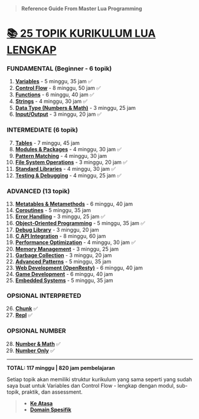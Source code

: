 > **Reference Guide From Master Lua Programming**

# **[📚 25 TOPIK KURIKULUM LUA LENGKAP][0]**

### **FUNDAMENTAL (Beginner - 6 topik)**

1. **[Variables][1]** - 5 minggu, 35 jam ✅
2. **[Control Flow][2]** - 8 minggu, 50 jam ✅
3. **[Functions][3]** - 6 minggu, 40 jam ✅
4. **[Strings][4]** - 4 minggu, 30 jam ✅
5. **[Data Type (Numbers & Math)][5]** - 3 minggu, 25 jam
6. **[Input/Output][6]** - 3 minggu, 20 jam ✅

### **INTERMEDIATE (6 topik)**

7. **[Tables][7]** - 7 minggu, 45 jam
8. **[Modules & Packages][8]** - 4 minggu, 30 jam ✅
9. **[Pattern Matching][9]** - 4 minggu, 30 jam
10. **[File System Operations][10]** - 3 minggu, 20 jam ✅
11. **[Standard Libraries][11]** - 4 minggu, 30 jam ✅
12. **[Testing & Debugging][12]** - 4 minggu, 25 jam ✅

### **ADVANCED (13 topik)**

13. **[Metatables & Metamethods][13]** - 6 minggu, 40 jam
14. **[Coroutines][14]** - 5 minggu, 35 jam
15. **[Error Handling][15]** - 3 minggu, 25 jam ✅
16. **[Object-Oriented Programming][16]** - 5 minggu, 35 jam ✅
17. **[Debug Library][17]** - 3 minggu, 20 jam
18. **[C API Integration][18]** - 8 minggu, 60 jam
19. **[Performance Optimization][19]** - 4 minggu, 30 jam ✅
20. **[Memory Management][20]** - 3 minggu, 25 jam
21. **[Garbage Collection][21]** - 3 minggu, 20 jam
22. **[Advanced Patterns][22]** - 5 minggu, 35 jam
23. **[Web Development (OpenResty)][23]** - 6 minggu, 40 jam
24. **[Game Development][24]** - 6 minggu, 40 jam
25. **[Embedded Systems][25]** - 5 minggu, 35 jam

### **OPSIONAL INTERPRETED**

26. **[Chunk][26]** ✅
27. **[Repl][27]** ✅

### **OPSIONAL NUMBER**

28. **[Number & Math][28]** ✅
29. **[Number Only][29]** ✅

---

**TOTAL: 117 minggu | 820 jam pembelajaran**

Setiap topik akan memiliki struktur kurikulum yang sama seperti yang sudah saya buat untuk Variables dan Control Flow - lengkap dengan modul, sub-topik, praktik, dan assessment.

> - **[Ke Atasa](#)**
> - **[Domain Spesifik][domain]**

[0]: ../README.md
[1]: ../materi/dasar/variabel/README.md
[2]: ../materi/dasar/kontrol-flow/README.md
[3]: ../materi/dasar/function/README.md
[4]: ../materi/dasar/string/README.md
[5]: ../materi/dasar/tipe-data/README.md
[6]: ../materi/dasar/input-output/README.md
[7]: ../materi/intermediate/tables/README.md
[8]: ../materi/intermediate/modules-and-packages/README.md
[9]: ../materi/intermediate/pattern-matching/README.md
[10]: ../materi/intermediate/file-system-operations/README.md
[11]: ../materi/intermediate/standard-libraries/README.md
[12]: ../materi/intermediate/testing-and-debugging/README.md
[13]: ../materi/advanced/metatables-and-metamethods/README.md
[14]: ../materi/advanced/coroutines/README.md
[15]: ../materi/advanced/errorh-andling/README.md
[16]: ../materi/OOP/README.md
[17]: ../materi/advanced/debug-library/README.md
[18]: ../materi/advanced/C-API-Integration/README.md
[19]: ../materi/advanced/performance-optimization/README.md
[20]: ../materi/advanced/memory-management/README.md
[21]: ../materi/advanced/garbage-collection/README.md
[22]: ../materi/advanced/advanced-patterns/README.md
[23]: ../materi/advanced/web-development/README.md
[24]: ../materi/advanced/game-development/README.md
[25]: ../materi/advanced/embedded-systems/README.md
[26]: ../materi/dasar/chunk/README.md
[27]: ../materi/dasar/repl/README.md
[28]: ../materi/dasar/tipe-data/number/README.md
[29]: ../materi/dasar/tipe-data/number/reference-guide/README.md
[domain]: ../../../README.md
